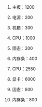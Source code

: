 1. 主板：1200
2. 电源：200
3. 机箱：300
4. CPU：1000
5. 固态：200
6. 内存条：400



1. CPU：2550
2. 显卡：6000
3. 固态：800
4. 内存条：800

